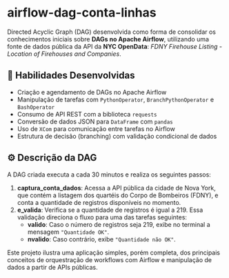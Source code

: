 # airflow-dag-conta-linhas

Directed Acyclic Graph (DAG) desenvolvida como forma de consolidar os conhecimentos iniciais sobre **DAGs no Apache Airflow**, utilizando uma fonte de dados pública da API da **NYC OpenData**: *FDNY Firehouse Listing - Location of Firehouses and Companies*.

## 🧠 Habilidades Desenvolvidas

- Criação e agendamento de DAGs no Apache Airflow
- Manipulação de tarefas com `PythonOperator`, `BranchPythonOperator` e `BashOperator`
- Consumo de API REST com a biblioteca `requests`
- Conversão de dados JSON para `DataFrame` com `pandas`
- Uso de `XCom` para comunicação entre tarefas no Airflow
- Estrutura de decisão (branching) com validação condicional de dados

## ⚙️ Descrição da DAG

A DAG criada executa a cada 30 minutos e realiza os seguintes passos:

1. **captura_conta_dados**: Acessa a API pública da cidade de Nova York, que contém a listagem dos quartéis do Corpo de Bombeiros (FDNY), e conta a quantidade de registros disponíveis no momento.
2. **e_valida**: Verifica se a quantidade de registros é igual a 219. Essa validação direciona o fluxo para uma das tarefas seguintes:
   - **valido**: Caso o número de registros seja 219, exibe no terminal a mensagem `"Quantidade OK"`.
   - **nvalido**: Caso contrário, exibe `"Quantidade não OK"`.

Este projeto ilustra uma aplicação simples, porém completa, dos principais conceitos de orquestração de workflows com Airflow e manipulação de dados a partir de APIs públicas.